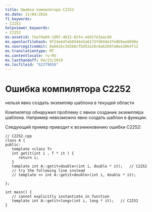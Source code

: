 ```yaml
---
title: Ошибка компилятора C2252
ms.date: 11/04/2016
f1_keywords:
- C2252
helpviewer_keywords:
- C2252
ms.assetid: fee74ab9-1997-4615-82fe-e6d1fe3aacd9
ms.openlocfilehash: 9f24e6dfeb6544e5a6173fd844e3fe8b9ae8698e
ms.sourcegitcommit: 0ab61bc3d2b6cfbd52a16c6ab2b97a8ea1864f12
ms.translationtype: MT
ms.contentlocale: ru-RU
ms.lasthandoff: 04/23/2019
ms.locfileid: "62379016"
---
```

# <a name="compiler-error-c2252"></a>Ошибка компилятора C2252

нельзя явно создать экземпляр шаблона в текущей области

Компилятор обнаружил проблему с явное создание экземпляра шаблона.  Например невозможно явно создать шаблон в функции.

Следующий пример приводит к возникновению ошибки C2252:

```
// C2252.cpp
class A {
public:
   template <class T>
   int getit(int i , T * it ) {
      return i;
   }
   template int A::getit<double>(int i, double * it);   // C2252
   // try the following line instead
   // template <> int A::getit<double>(int i, double * it);

};

int main() {
   // cannot explicitly instantiate in function
   template int A::getit<long>(int i, long * it);   // C2252
}
```